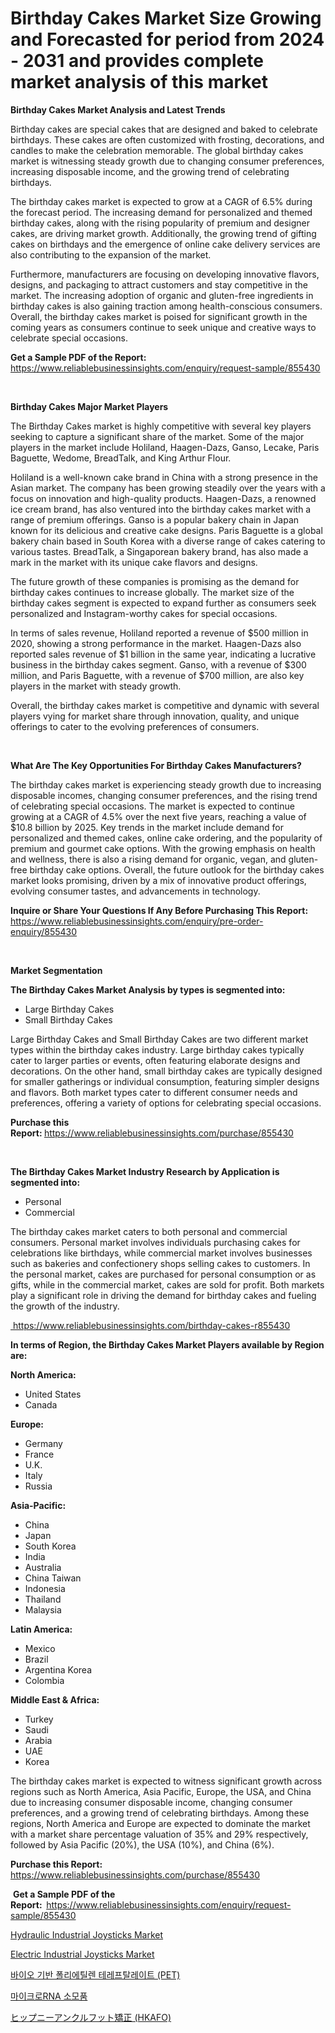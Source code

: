 <p><h1>Birthday Cakes Market Size Growing and Forecasted for period from 2024 - 2031 and provides complete market analysis of this market</h1></p><p><strong>Birthday Cakes Market Analysis and Latest Trends</strong></p>
<p><p>Birthday cakes are special cakes that are designed and baked to celebrate birthdays. These cakes are often customized with frosting, decorations, and candles to make the celebration memorable. The global birthday cakes market is witnessing steady growth due to changing consumer preferences, increasing disposable income, and the growing trend of celebrating birthdays. </p><p>The birthday cakes market is expected to grow at a CAGR of 6.5% during the forecast period. The increasing demand for personalized and themed birthday cakes, along with the rising popularity of premium and designer cakes, are driving market growth. Additionally, the growing trend of gifting cakes on birthdays and the emergence of online cake delivery services are also contributing to the expansion of the market.</p><p>Furthermore, manufacturers are focusing on developing innovative flavors, designs, and packaging to attract customers and stay competitive in the market. The increasing adoption of organic and gluten-free ingredients in birthday cakes is also gaining traction among health-conscious consumers. Overall, the birthday cakes market is poised for significant growth in the coming years as consumers continue to seek unique and creative ways to celebrate special occasions.</p></p>
<p><strong>Get a Sample PDF of the Report:&nbsp;</strong> <a href="https://www.reliablebusinessinsights.com/enquiry/request-sample/855430">https://www.reliablebusinessinsights.com/enquiry/request-sample/855430</a></p>
<p>&nbsp;</p>
<p><strong>Birthday Cakes Major Market Players</strong></p>
<p><p>The Birthday Cakes market is highly competitive with several key players seeking to capture a significant share of the market. Some of the major players in the market include Holiland, Haagen-Dazs, Ganso, Lecake, Paris Baguette, Wedome, BreadTalk, and King Arthur Flour.</p><p>Holiland is a well-known cake brand in China with a strong presence in the Asian market. The company has been growing steadily over the years with a focus on innovation and high-quality products. Haagen-Dazs, a renowned ice cream brand, has also ventured into the birthday cakes market with a range of premium offerings. Ganso is a popular bakery chain in Japan known for its delicious and creative cake designs. Paris Baguette is a global bakery chain based in South Korea with a diverse range of cakes catering to various tastes. BreadTalk, a Singaporean bakery brand, has also made a mark in the market with its unique cake flavors and designs.</p><p>The future growth of these companies is promising as the demand for birthday cakes continues to increase globally. The market size of the birthday cakes segment is expected to expand further as consumers seek personalized and Instagram-worthy cakes for special occasions. </p><p>In terms of sales revenue, Holiland reported a revenue of $500 million in 2020, showing a strong performance in the market. Haagen-Dazs also reported sales revenue of $1 billion in the same year, indicating a lucrative business in the birthday cakes segment. Ganso, with a revenue of $300 million, and Paris Baguette, with a revenue of $700 million, are also key players in the market with steady growth. </p><p>Overall, the birthday cakes market is competitive and dynamic with several players vying for market share through innovation, quality, and unique offerings to cater to the evolving preferences of consumers.</p></p>
<p>&nbsp;</p>
<p><strong>What Are The Key Opportunities For Birthday Cakes Manufacturers?</strong></p>
<p><p>The birthday cakes market is experiencing steady growth due to increasing disposable incomes, changing consumer preferences, and the rising trend of celebrating special occasions. The market is expected to continue growing at a CAGR of 4.5% over the next five years, reaching a value of $10.8 billion by 2025. Key trends in the market include demand for personalized and themed cakes, online cake ordering, and the popularity of premium and gourmet cake options. With the growing emphasis on health and wellness, there is also a rising demand for organic, vegan, and gluten-free birthday cake options. Overall, the future outlook for the birthday cakes market looks promising, driven by a mix of innovative product offerings, evolving consumer tastes, and advancements in technology.</p></p>
<p><strong>Inquire or Share Your Questions If Any Before Purchasing This Report:</strong> <a href="https://www.reliablebusinessinsights.com/enquiry/pre-order-enquiry/855430">https://www.reliablebusinessinsights.com/enquiry/pre-order-enquiry/855430</a></p>
<p>&nbsp;</p>
<p><strong>Market Segmentation</strong></p>
<p><strong>The Birthday Cakes Market Analysis by types is segmented into:</strong></p>
<p><ul><li>Large Birthday Cakes</li><li>Small Birthday Cakes</li></ul></p>
<p><p>Large Birthday Cakes and Small Birthday Cakes are two different market types within the birthday cakes industry. Large birthday cakes typically cater to larger parties or events, often featuring elaborate designs and decorations. On the other hand, small birthday cakes are typically designed for smaller gatherings or individual consumption, featuring simpler designs and flavors. Both market types cater to different consumer needs and preferences, offering a variety of options for celebrating special occasions.</p></p>
<p><strong>Purchase this Report:&nbsp;</strong><a href="https://www.reliablebusinessinsights.com/purchase/855430">https://www.reliablebusinessinsights.com/purchase/855430</a></p>
<p>&nbsp;</p>
<p><strong>The Birthday Cakes Market Industry Research by Application is segmented into:</strong></p>
<p><ul><li>Personal</li><li>Commercial</li></ul></p>
<p><p>The birthday cakes market caters to both personal and commercial consumers. Personal market involves individuals purchasing cakes for celebrations like birthdays, while commercial market involves businesses such as bakeries and confectionery shops selling cakes to customers. In the personal market, cakes are purchased for personal consumption or as gifts, while in the commercial market, cakes are sold for profit. Both markets play a significant role in driving the demand for birthday cakes and fueling the growth of the industry.</p></p>
<p><a href="https://www.reliablebusinessinsights.com/birthday-cakes-r855430">&nbsp;https://www.reliablebusinessinsights.com/birthday-cakes-r855430</a></p>
<p><strong>In terms of Region, the Birthday Cakes Market Players available by Region are:</strong></p>
<p>
    <p> <strong> North America: </strong>
        <ul>
            <li>United States</li>
            <li>Canada</li>
        </ul>
        </p> 
    <p> <strong> Europe: </strong>
        <ul>
            <li>Germany</li>
            <li>France</li>
            <li>U.K.</li>
            <li>Italy</li>
            <li>Russia</li>
        </ul>
        </p> 
    <p> <strong> Asia-Pacific: </strong>
        <ul>
            <li>China</li>
            <li>Japan</li>
            <li>South Korea</li>
            <li>India</li>
            <li>Australia</li>
            <li>China Taiwan</li>
            <li>Indonesia</li>
            <li>Thailand</li>
            <li>Malaysia</li>
        </ul>
        </p> 
    <p> <strong> Latin America: </strong>
        <ul>
            <li>Mexico</li>
            <li>Brazil</li>
            <li>Argentina Korea</li>
            <li>Colombia</li>
        </ul>
        </p> 
    <p> <strong> Middle East & Africa: </strong>
        <ul>
            <li>Turkey</li>
            <li>Saudi</li>
            <li>Arabia</li>
            <li>UAE</li>
            <li>Korea</li>
        </ul>
    </p>
    </p>
<p><p>The birthday cakes market is expected to witness significant growth across regions such as North America, Asia Pacific, Europe, the USA, and China due to increasing consumer disposable income, changing consumer preferences, and a growing trend of celebrating birthdays. Among these regions, North America and Europe are expected to dominate the market with a market share percentage valuation of 35% and 29% respectively, followed by Asia Pacific (20%), the USA (10%), and China (6%).</p></p>
<p><strong>Purchase this Report: </strong><a href="https://www.reliablebusinessinsights.com/purchase/855430">https://www.reliablebusinessinsights.com/purchase/855430</a></p>
<p>&nbsp;<strong>Get a Sample PDF of the Report:&nbsp;&nbsp;</strong><a href="https://www.reliablebusinessinsights.com/enquiry/request-sample/855430">https://www.reliablebusinessinsights.com/enquiry/request-sample/855430</a></p>
<p><strong></strong></p>
<p><p><a href="https://github.com/rahu1506/Market-Research-Report-List-5/blob/main/hydraulic-industrial-joysticks-market.md">Hydraulic Industrial Joysticks Market</a></p><p><a href="https://github.com/FassouRP/Market-Research-Report-List-5/blob/main/electric-industrial-joysticks-market.md">Electric Industrial Joysticks Market</a></p><p><a href="https://github.com/courtney23pratt/Market-Research-Report-List-1/blob/main/9263895160444.md">바이오 기반 폴리에틸렌 테레프탈레이트 (PET)</a></p><p><a href="https://github.com/rifqimuhammad018/Market-Research-Report-List-1/blob/main/9463391160443.md">마이크로RNA 소모품</a></p><p><a href="https://github.com/hardee896/Market-Research-Report-List-1/blob/main/6640913150507.md">ヒップニーアンクルフット矯正 (HKAFO)</a></p></p>